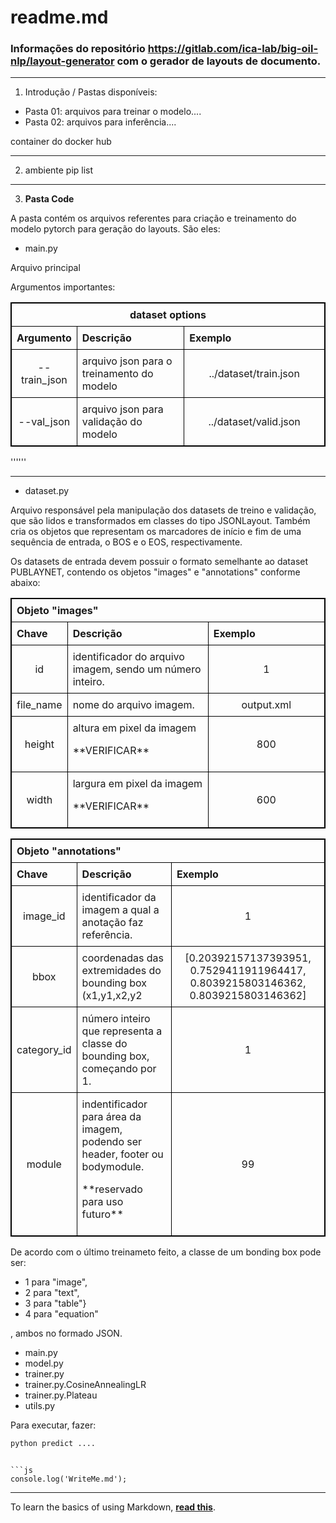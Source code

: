 # readme.md
### Informações do repositório https://gitlab.com/ica-lab/big-oil-nlp/layout-generator com o gerador de layouts de documento.
---


1) Introdução / Pastas disponíveis:

* Pasta 01: arquivos para treinar o modelo....
* Pasta 02: arquivos para inferência....

container do docker hub

---

2) ambiente
pip list

---

3) **Pasta Code**

 A pasta contém os arquivos referentes para criação e treinamento do modelo pytorch para geração do layouts. São eles: 



* main.py
<p> Arquivo principal
<p>
Argumentos importantes:

<style>
  table {
    border-collapse: collapse;
    border: 1px solid #000;
  }
  th, td {
    border: 1px solid #000;
    padding: 8px;
    text-align: left;
  }
</style>

<table  border="1">
  <thead>
    <tr>
      <th colspan="3"><center>dataset options</th>
    </tr>
  </thead>
  <tr>
    <th width="50"> Argumento</th>
    <th width="1000">Descrição</th>
    <th width="1000">Exemplo</th>
  </tr>

  <tr>
    <td width="50"><center> --train_json</td>
    <td width="1000">arquivo json para o treinamento do modelo</td>
    <td width="1000"><center>../dataset/train.json</td>
  </tr>

  <tr>
    <td width="50"><center> --val_json</td>
    <td width="1000">arquivo json para validação do modelo</td>
    <td width="1000"><center>../dataset/valid.json</td>
  </tr>

</table>




''''''   



----------------



* dataset.py
<p> Arquivo responsável pela manipulação dos datasets de treino e validação, que são lidos e transformados em classes do tipo JSONLayout. Também cria os objetos que representam os marcadores de início e fim de uma sequência de entrada, o BOS e o EOS, respectivamente.

Os datasets de entrada devem possuir o formato semelhante ao dataset PUBLAYNET, contendo os objetos "images" e "annotations" conforme abaixo:


<table  border="1">
  <thead>
    <tr>
      <th colspan="3">Objeto "images"</th>
    </tr>
  </thead>
  <tr>
    <th width="50"> Chave</th>
    <th width="1000">Descrição</th>
    <th width="1000">Exemplo</th>
  </tr>

  <tr>
    <td width="50"><center> id</td>
    <td width="1000">identificador do arquivo imagem, sendo um número inteiro.</td>
    <td width="1000"><center>1</td>
  </tr>

  <tr>
    <td width="50"><center> file_name</td>
    <td width="1000">nome do arquivo imagem.
    <td width="1000"><center>output.xml</td>
  </tr>
  <tr>
    <td width="50"><center> height</td>
    <td width="1000">altura em pixel da imagem
    <p>**VERIFICAR**</td>
    <td width="1000"><center>800</td>

  </tr>
  <tr>
    <td width="50"><center> width</td>
    <td width="1000">largura em pixel da imagem
    <p>**VERIFICAR**</td>
    <td width="1000"><center>600</td>
  </tr>
</table>


<table border="1">
  <thead>
    <tr>
      <th colspan="3">Objeto "annotations"</th>
    </tr>
  </thead>
  <tr>
    <th width="50"> Chave</th>
    <th width="1000">Descrição</th>
    <th width="1000">Exemplo</th>
  </tr>

  <tr>
    <td width="50"><center> image_id</td>
    <td width="1000">identificador da imagem a qual a anotação faz referência.</td>
    <td width="1000"><center>1</td>
  </tr>

  <tr>
    <td width="50"><center> bbox</td>
    <td width="1000">coordenadas das extremidades do bounding box (x1,y1,x2,y2 
    </td>
    <td width="1000"><center>[0.20392157137393951, 0.7529411911964417, 0.8039215803146362, 0.8039215803146362]</td>
  </tr>

  <tr>
    <td width="50"><center> category_id</td>
    <td width="1000">número inteiro que representa a classe do bounding box, começando por 1.</td>
    <td width="1000"><center>1</td>
  </tr>

  <tr>
    <td width="50"><center> module</td>
    <td width="1000">indentificador para área da imagem, podendo ser header, footer ou bodymodule.
    <p>**reservado para uso futuro**</td>
    <td width="1000"><center>99</td>

  </tr>
</table>


De acordo com o último treinameto feito, a classe de um bonding box pode ser:
* 1 para "image",
* 2 para "text",
* 3 para "table"}
* 4 para "equation"






, ambos no formado JSON.  
* main.py
* model.py
* trainer.py
* trainer.py.CosineAnnealingLR
* trainer.py.Plateau
* utils.py





 Para executar, fazer:

```html
python predict ....
```

```

```js
console.log('WriteMe.md');
```

---

To learn the basics of using Markdown, **[read this](http://daringfireball.net/projects/markdown/basics)**.
